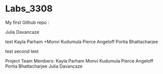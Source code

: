 # Labs_3308
My first Github repo :


Julia Davancaze

test Kayla Parham +Monvi Kudumula Pierce Angeloff Portia Bhattacharjee

test
second test

Project Team Members:
Kayla Parham
Monvi Kudumula 
Pierce Angeloff
Portia Bhattacharjee
Julia Davancaze


